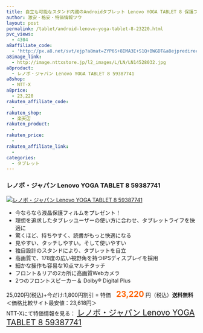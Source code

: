 ```yaml
---
title: 自立も可能なスタンド内蔵のAndroidタブレット Lenovo YOGA TABLET 8 保護フィルム付で特価23,220円！送料無料！
author: 激安・格安・特価情報ツウ
layout: post
permalink: /tablet/android-lenovo-yoga-tablet-8-23220.html
pvc_views:
  - 4304
a8affiliate_code:
  - 'http://px.a8.net/svt/ejp?a8mat=ZYP6S+8IMA3E+S1Q+BWGDT&a8ejpredirect=http://nttxstore.jp/_II_LN14528032'
a8image_link:
  - http://image.nttxstore.jp/l2_images/L/LN/LN14528032.jpg
a8product:
  - レノボ・ジャパン Lenovo YOGA TABLET 8 59387741
a8shop:
  - NTT-X
a8price:
  - 23,220
rakuten_affiliate_code:
  - 
rakuten_shop:
  - 楽天店
rakuten_product:
  - 
rakuten_price:
  - 
rakuten_affiliate_link:
  - 
categories:
  - タブレット
---
```

### レノボ・ジャパン Lenovo YOGA TABLET 8 59387741

<div class="img-bg2 img_L">
  <a title="レノボ・ジャパン Lenovo YOGA TABLET 8 59387741" href="http://px.a8.net/svt/ejp?a8mat=ZYP6S+8IMA3E+S1Q+BWGDT&a8ejpredirect=http://nttxstore.jp/_II_LN14528032" target="_blank"><img src="http://i0.wp.com/image.nttxstore.jp/l2_images/L/LN/LN14528032.jpg?resize=120%2C120" border="0" alt="レノボ・ジャパン Lenovo YOGA TABLET 8 59387741" style="border: 0pt none;" data-recalc-dims="1" /></a>
</div>

<!--more-->

  * 今ならなら液晶保護フィルムをプレゼント！
  * 理想を追求したタブレッユーザーの使い方に合わせ、タブレットライフを快適に
  * 驚くほど、持ちやすく、読書がもっと快適になる
  * 見やすい、タッチしやすい。そして使いやすい
  * 独自設計のスタンドにより、タブレットを自立
  * 高画質で、178度の広い視野角を持つIPSディスプレイを採用
  * 細かな操作も容易な10点マルチタッチ
  * フロント＆リアの2カ所に高画質Webカメラ
  * 2つのフロントスピーカー＆ Dolby® Digital Plus

25,020円(税込)+今だけ:1,800円割引 = 特価　<span style="color: #ff6600; font-size: 150%;"><strong>23,220</strong></span> 円（税込）**送料無料**  
＜価格比較サイト最安値：23,618円＞  
NTT-Xにて特価情報を見る： <span style="font-size: 150%;"><a href="http://px.a8.net/svt/ejp?a8mat=ZYP6S+8IMA3E+S1Q+BWGDT&a8ejpredirect=http://nttxstore.jp/_II_LN14528032" target="_blank">レノボ・ジャパン Lenovo YOGA TABLET 8 59387741</a></p>